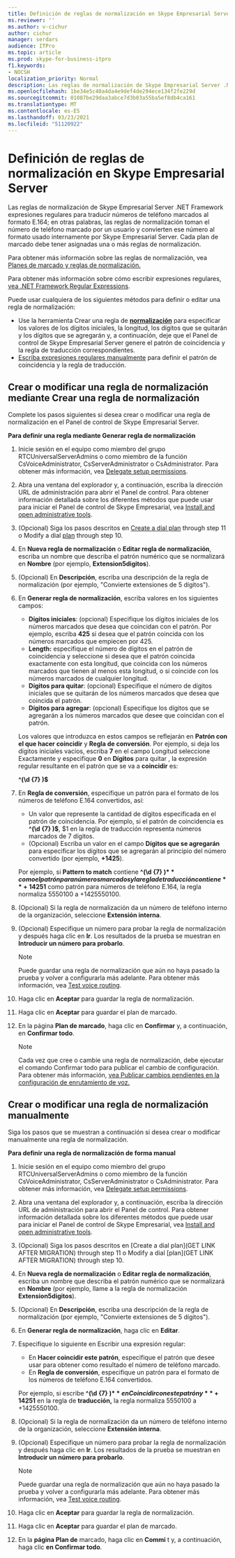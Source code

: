 ```yaml
---
title: Definición de reglas de normalización en Skype Empresarial Server
ms.reviewer: ''
ms.author: v-cichur
author: cichur
manager: serdars
audience: ITPro
ms.topic: article
ms.prod: skype-for-business-itpro
f1.keywords:
- NOCSH
localization_priority: Normal
description: Las reglas de normalización de Skype Empresarial Server .NET Framework expresiones regulares para traducir números de teléfono marcados al formato E.164; en otras palabras, las reglas de normalización toman el número de teléfono marcado por un usuario y convierten ese número al formato usado internamente por Skype Empresarial Server. Cada plan de marcado debe tener asignadas una o más reglas de normalización.
ms.openlocfilehash: 1be34e5c40a4da4e9def4de294ece134f2fe229d
ms.sourcegitcommit: 01087be29daa3abce7d3b03a55ba5ef8db4ca161
ms.translationtype: MT
ms.contentlocale: es-ES
ms.lasthandoff: 03/23/2021
ms.locfileid: "51120922"
---
```

# <a name="defining-normalization-rules-in-skype-for-business-server"></a>Definición de reglas de normalización en Skype Empresarial Server

Las reglas de normalización de Skype Empresarial Server .NET Framework expresiones regulares para traducir números de teléfono marcados al formato E.164; en otras palabras, las reglas de normalización toman el número de teléfono marcado por un usuario y convierten ese número al formato usado internamente por Skype Empresarial Server. Cada plan de marcado debe tener asignadas una o más reglas de normalización.

Para obtener más información sobre las reglas de normalización, vea [Planes de marcado y reglas de normalización.](/previous-versions/office/lync-server-2013/lync-server-2013-dial-plans-and-normalization-rules)

Para obtener más información sobre cómo escribir expresiones regulares, [vea .NET Framework Regular Expressions](/dotnet/standard/base-types/regular-expressions).

Puede usar cualquiera de los siguientes métodos para definir o editar una regla de normalización:
- Use la herramienta Crear una regla de [ **normalización**](#create-or-modify-a-normalization-rule-by-using-build-a-normalization-rule) para especificar los valores de los dígitos iniciales, la longitud, los dígitos que se quitarán y los dígitos que se agregarán y, a continuación, deje que el Panel de control de Skype Empresarial Server genere el patrón de coincidencia y la regla de traducción correspondientes.
- [Escriba expresiones regulares manualmente](#create-or-modify-a-normalization-rule-manually) para definir el patrón de coincidencia y la regla de traducción. 

## <a name="create-or-modify-a-normalization-rule-by-using-build-a-normalization-rule"></a>Crear o modificar una regla de normalización mediante Crear una regla de normalización

Complete los pasos siguientes si desea crear o modificar una regla de normalización en el Panel de control de Skype Empresarial Server. 

**Para definir una regla mediante Generar regla de normalización**

1. Inicie sesión en el equipo como miembro del grupo RTCUniversalServerAdmins o como miembro de la función CsVoiceAdministrator, CsServerAdministrator o CsAdministrator. Para obtener más información, vea [Delegate setup permissions](/previous-versions/office/lync-server-2013/lync-server-2013-delegate-setup-permissions).
2. Abra una ventana del explorador y, a continuación, escriba la dirección URL de administración para abrir el Panel de control. Para obtener información detallada sobre los diferentes métodos que puede usar para iniciar el Panel de control de Skype Empresarial, vea [Install and open administrative tools](../../management-tools/install-and-open-administrative-tools.md).
3. (Opcional) Siga los pasos descritos en [Create a dial plan](../../deploy/deploy-enterprise-voice/dial-plans.md#to-create-a-dial-plan) through step 11 o Modify a dial [plan](../../deploy/deploy-enterprise-voice/dial-plans.md#to-modify-a-dial-plan) through step 10. 
4. En **Nueva regla de normalización** o **Editar regla de normalización**, escriba un nombre que describa el patrón numérico que se normalizará en **Nombre** (por ejemplo, **Extension5digitos**).
5. (Opcional) En **Descripción**, escriba una descripción de la regla de normalización (por ejemplo, "Convierte extensiones de 5 dígitos").
6. En **Generar regla de normalización**, escriba valores en los siguientes campos:
    - **Dígitos iniciales**: (opcional) Especifique los dígitos iniciales de los números marcados que desea que coincidan con el patrón. Por ejemplo, escriba **425** si desea que el patrón coincida con los números marcados que empiecen por 425.
    - **Length:** especifique el número de dígitos en el patrón de coincidencia y seleccione si desea que el patrón coincida exactamente con esta longitud, que coincida con los números marcados que tienen al menos esta longitud, o si coincide con los números marcados de cualquier longitud.
    - **Dígitos para quitar**: (opcional) Especifique el número de dígitos iniciales que se quitarán de los números marcados que desea que coincida el patrón.
    - **Dígitos para agregar**: (opcional) Especifique los dígitos que se agregarán a los números marcados que desee que coincidan con el patrón.
    
    Los valores que introduzca en estos campos se reflejarán en **Patrón con el que hacer coincidir** y **Regla de conversión**. Por ejemplo, si  deja los dígitos iniciales vacíos, escriba **7** en el campo Longitud seleccione Exactamente y especifique **0** en  **Dígitos** para quitar , la expresión regular resultante en el patrón que se va a **coincidir** es: 

    **^(\d {7} )$**

7. En **Regla de conversión**, especifique un patrón para el formato de los números de teléfono E.164 convertidos, así:
    - Un valor que represente la cantidad de dígitos especificada en el patrón de coincidencia. Por ejemplo, si el patrón de coincidencia es **^(\d {7} )$**, $1 en la regla de traducción representa números marcados de 7 dígitos.
    - (Opcional) Escriba un valor en el campo **Dígitos que se agregarán** para especificar los dígitos que se agregarán al principio del número convertido (por ejemplo, **+1425**).
    
    Por ejemplo, si **Pattern to match** contiene **^(\d {7} )$** como el patrón para números marcados y la regla de traducción contiene **+1425$1** como patrón para números de teléfono E.164, la regla normaliza 5550100 a +1425550100. 

8. (Opcional) Si la regla de normalización da un número de teléfono interno de la organización, seleccione **Extensión interna**.
9. (Opcional) Especifique un número para probar la regla de normalización y después haga clic en **Ir**. Los resultados de la prueba se muestran en **Introducir un número para probarlo**.
    > [!Note] 
    > Puede guardar una regla de normalización que aún no haya pasado la prueba y volver a configurarla más adelante. Para obtener más información, vea [Test voice routing](/previous-versions/office/lync-server-2013/lync-server-2013-test-voice-routing). 

10. Haga clic en **Aceptar** para guardar la regla de normalización.
11. Haga clic en **Aceptar** para guardar el plan de marcado.
12. En la página **Plan de marcado**, haga clic en **Confirmar** y, a continuación, en **Confirmar todo**. 
    > [!Note]
    > Cada vez que cree o cambie una regla de normalización, debe ejecutar el comando Confirmar todo para publicar el cambio de configuración. Para obtener más información, [vea Publicar cambios pendientes en la configuración de enrutamiento de voz.](/previous-versions/office/lync-server-2013/lync-server-2013-publish-pending-changes-to-the-voice-routing-configuration) 

## <a name="create-or-modify-a-normalization-rule-manually"></a>Crear o modificar una regla de normalización manualmente

Siga los pasos que se muestran a continuación si desea crear o modificar manualmente una regla de normalización.

**Para definir una regla de normalización de forma manual**

1. Inicie sesión en el equipo como miembro del grupo RTCUniversalServerAdmins o como miembro de la función CsVoiceAdministrator, CsServerAdministrator o CsAdministrator. Para obtener más información, vea [Delegate setup permissions](/previous-versions/office/lync-server-2013/lync-server-2013-delegate-setup-permissions).
2. Abra una ventana del explorador y, a continuación, escriba la dirección URL de administración para abrir el Panel de control. Para obtener información detallada sobre los diferentes métodos que puede usar para iniciar el Panel de control de Skype Empresarial, vea [Install and open administrative tools](../../management-tools/install-and-open-administrative-tools.md).
3. (Opcional) Siga los pasos descritos en [Create a dial plan](GET LINK AFTER MIGRATION) through step 11 o Modify a dial [plan](GET LINK AFTER MIGRATION) through step 10.  
4. En **Nueva regla de normalización** o **Editar regla de normalización**, escriba un nombre que describa el patrón numérico que se normalizará en **Nombre** (por ejemplo, llame a la regla de normalización **Extension5digitos**).
5. (Opcional) En **Descripción**, escriba una descripción de la regla de normalización (por ejemplo, "Convierte extensiones de 5 dígitos").
6. En **Generar regla de normalización**, haga clic en **Editar**.
7. Especifique lo siguiente en Escribir una expresión regular:
    - En **Hacer coincidir este patrón**, especifique el patrón que desee usar para obtener como resultado el número de teléfono marcado.
    - En **Regla de conversión**, especifique un patrón para el formato de los números de teléfono E.164 convertidos.

    Por ejemplo, si escribe **^(\d {7} )$** en Coincidir con este patrón y **+1425$1** en la regla de **traducción,** la regla normaliza 5550100 a +1425550100. 

8. (Opcional) Si la regla de normalización da un número de teléfono interno de la organización, seleccione **Extensión interna**.
9. (Opcional) Especifique un número para probar la regla de normalización y después haga clic en **Ir**. Los resultados de la prueba se muestran en **Introducir un número para probarlo**.

    > [!Note]
    > Puede guardar una regla de normalización que aún no haya pasado la prueba y volver a configurarla más adelante. Para obtener más información, vea [Test voice routing](/previous-versions/office/lync-server-2013/lync-server-2013-test-voice-routing). 

10. Haga clic en **Aceptar** para guardar la regla de normalización.
11. Haga clic en **Aceptar** para guardar el plan de marcado.
12. En la **página Plan de** marcado, haga clic en **Commi** t y, a continuación, haga clic **en Confirmar todo**.